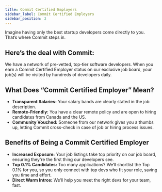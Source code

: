 ```yaml
---
title: Commit Certified Employers
sidebar_label: Commit Certified Employers 
sidebar_position: 2
---
```


Imagine having only the best startup developers come directly to you. That’s where Commit steps in.

## Here’s the deal with Commit:

We have a network of pre-vetted, top-tier software developers. When you earn a Commit Certified Employer status on our exclusive job board, your job(s) will be visited by hundreds of developers daily.

## What Does “Commit Certified Employer” Mean?

- **Transparent Salaries:** Your salary bands are clearly stated in the job description.
- **Remote-Friendly:** You have a clear remote policy and are open to hiring candidates from Canada and the US.
- **Community Vouched:** Someone from our network gives you a thumbs up, letting Commit cross-check in case of job or hiring process issues.

## Benefits of Being a Commit Certified Employer

- **Increased Exposure:** Your job listings take top priority on our job board, ensuring they're the first thing our developers see.
- **Top 0.1% Candidates:** Too many applications? We’ll shortlist the Top 0.1% for you, so you only connect with top devs who fit your role, saving you time and effort.
- **Direct Warm Intros:** We’ll help you meet the right devs for your team, fast. 

